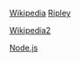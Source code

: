 [Wikipedia](https://es.wikipedia.org/wiki/Markdown)
[Ripley](https://simple.ripley.com.pe/mujer/marcas-juveniles/index?s=mdco)

[Wikipedia2](https://es.wikipedia.org/wiki/Markdown) 

[Node.js](https://nodejs.org/hjsahsffffffffffffffff)